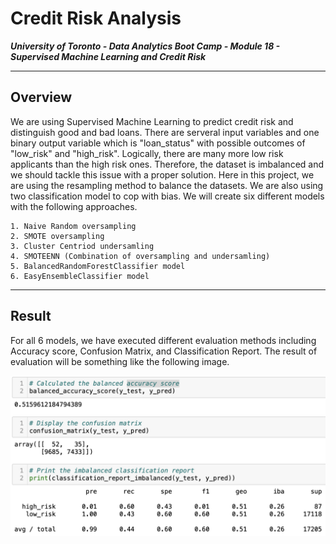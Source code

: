 # Credit Risk Analysis

***University of Toronto - Data Analytics Boot Camp - Module 18 - Supervised Machine Learning and Credit Risk***

---

## Overview

We are using Supervised Machine Learning to predict credit risk and distinguish good and bad loans. There are serveral input variables and one binary output variable which is "loan_status" with possible outcomes of "low_risk" and "high_risk".
Logically, there are many more low risk applicants than the high risk ones. Therefore, the dataset is imbalanced and we should tackle this issue with a proper solution. Here in this project, we are using the resampling method to balance the datasets. We are also using two classification model to cop with bias.
We will create six different models with the following approaches.

    1. Naive Random oversampling
    2. SMOTE oversampling
    3. Cluster Centriod undersamling
    4. SMOTEENN (Combination of oversampling and undersamling)
    5. BalancedRandomForestClassifier model
    6. EasyEnsembleClassifier model
    
---

## Result

For all 6 models, we have executed different evaluation methods including Accuracy score, Confusion Matrix, and Classification Report.
The result of evaluation will be something like the following image.

![](Images/evaluation.png)
